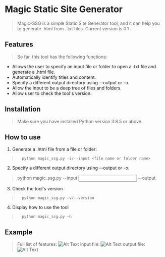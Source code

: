 # Magic Static Site Generator
> Magic-SSG is a simple Static Site Generator tool, and it can help you to generate .html from . txt files. Current version is 0.1 . 
## Features
> So far, this tool has the following functions:
* Allows the user to specify an input file or folder to open a .txt file and generate a .html file.
* Automatically identify titles and content.
* Specify a different output directory using --output or -o.
* Allow the input to be a deep tree of files and folders.
* Allow user to check the tool's version.
## Installation
> Make sure you have installed Python version 3.8.5 or above.
## How to use
1. Generate a .html file from a file or folder:
> `  python magic_ssg.py -i/--input <file name or folder name>`

2. Specify a different output directory using --output or -o.
> python magic_ssg.py --input <input file name or folder name> --output <out put folder>
  
3. Check the tool's version
> `  python magic_ssg.py –v/--version`
  
4. Display how to use the tool
> `  python magic_ssg.py –h`

## Example
> Full list of features:
![Alt Text](https://dev-to-uploads.s3.amazonaws.com/uploads/articles/lvd5ao4h7r1bm1prpk4g.png)
> input file:
![Alt Text](https://dev-to-uploads.s3.amazonaws.com/uploads/articles/r2lv22xz6b8byl84cn8r.png)
> output file:
![Alt Text](https://dev-to-uploads.s3.amazonaws.com/uploads/articles/r08erike6kspvnx3yd9u.png)
